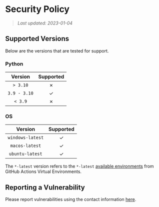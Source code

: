 # Security Policy

> _Last updated: 2023-01-04_

## Supported Versions

Below are the versions that are tested for support.

### Python

|   Version    | Supported |
|:------------:|:---------:|
|   `> 3.10`   |  &cross;  |
| `3.9 - 3.10` |  &check;  |
|   `< 3.9`    |  &cross;  |

### OS

|     Version      | Supported |
|:----------------:|:---------:|
| `windows-latest` |  &check;  |
|  `macos-latest`  |  &check;  |
| `ubuntu-latest`  |  &check;  |

The `*-latest` version refers to the `*-latest`
[available environments](https://github.com/actions/virtual-environments#available-environments)
from GitHub Actions Virtual Environments.

## Reporting a Vulnerability

Please report vulnerabilities using the contact information [here](https://r3w0p.github.io/contact/).
